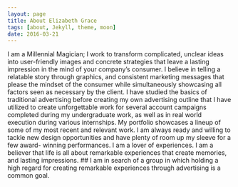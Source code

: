 ```yaml
---
layout: page
title: About Elizabeth Grace 
tags: [about, Jekyll, theme, moon]
date: 2016-03-21
---
```

    
  I am a Millennial Magician; I work to transform complicated, unclear ideas into user-friendly images and concrete strategies that leave a lasting impression in the mind of your company’s consumer. I believe in telling a relatable story through graphics, and consistent marketing messages that please the mindset of the consumer while simultaneously showcasing all factors seen as necessary by the client.
  I have studied the basics of traditional advertising before creating my own advertising outline that I have utilized to create unforgettable work for several account campaigns completed during my undergraduate work, as well as in real world execution during various internships.
  My portfolio showcases a lineup of some of my most recent and relevant work. I am always ready and willing to tackle new design opportunities and have plenty of room up my sleeve for a few award- winning performances. I am a lover of experiences. I am a believer that life is all about remarkable experiences that create memories, and lasting impressions.
    ## I am in search of a group in which holding a high regard for creating remarkable experiences through advertising is a common goal.


